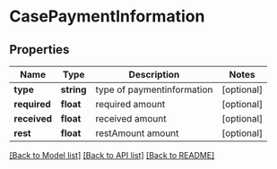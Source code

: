 # CasePaymentInformation

## Properties
Name | Type | Description | Notes
------------ | ------------- | ------------- | -------------
**type** | **string** | type of paymentinformation | [optional] 
**required** | **float** | required amount | [optional] 
**received** | **float** | received amount | [optional] 
**rest** | **float** | restAmount amount | [optional] 

[[Back to Model list]](../../README.md#documentation-for-models) [[Back to API list]](../../README.md#documentation-for-api-endpoints) [[Back to README]](../../README.md)

